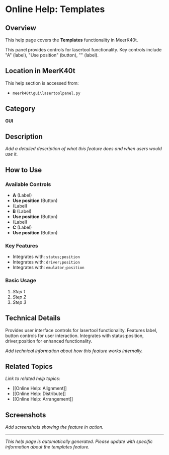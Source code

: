 # Online Help: Templates

## Overview

This help page covers the **Templates** functionality in MeerK40t.

This panel provides controls for lasertool functionality. Key controls include "A" (label), "Use position" (button), "<empty>" (label).

## Location in MeerK40t

This help section is accessed from:
- `meerk40t\gui\lasertoolpanel.py`

## Category

**GUI**

## Description

*Add a detailed description of what this feature does and when users would use it.*

## How to Use

### Available Controls

- **A** (Label)
- **Use position** (Button)
- **<empty>** (Label)
- **B** (Label)
- **Use position** (Button)
- **<empty>** (Label)
- **C** (Label)
- **Use position** (Button)

### Key Features

- Integrates with: `status;position`
- Integrates with: `driver;position`
- Integrates with: `emulator;position`

### Basic Usage

1. *Step 1*
2. *Step 2*
3. *Step 3*

## Technical Details

Provides user interface controls for lasertool functionality. Features label, button controls for user interaction. Integrates with status;position, driver;position for enhanced functionality.

*Add technical information about how this feature works internally.*

## Related Topics

*Link to related help topics:*

- [[Online Help: Alignment]]
- [[Online Help: Distribute]]
- [[Online Help: Arrangement]]

## Screenshots

*Add screenshots showing the feature in action.*

---

*This help page is automatically generated. Please update with specific information about the templates feature.*
